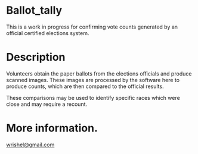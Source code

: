 # Ballot_tally

This is a work in progress for confirming vote counts generated by an official certified elections system. 

# Description

Volunteers obtain the paper ballots from the elections officials and produce scanned images. These images are processed by the software here to produce counts, which are then compared to the official results.

These comparisons may be used to identify specific races which were close and may require a recount.

# More information.

wrishel@gmail.com

